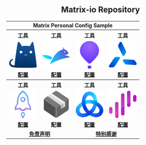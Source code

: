 <div align="center">
  <h2>Matrix-io Repository</h2>
</div>

<!------------------
<div align="center">
  <a href="https://github.com/Centralmatrix3/Matrix-io">
    <img src="https://github-readme-stats.vercel.app/api/pin/?username=Centralmatrix3&repo=Matrix-io&theme=transparent" />
  </a>
</div>
------------------->

<div align="center">
  <table>
    <tr>
      <td align="center" colspan="4"><strong>Matrix Personal Config Sample</strong></td>
    </tr>
    <tr>
      <th><strong>工具</strong></th>
      <th><strong>工具</strong></th>
      <th><strong>工具</strong></th>
      <th><strong>工具</strong></th>
    </tr>
    <tr>
      <td align="center"><img src="https://raw.githubusercontent.com/Centralmatrix3/Scripts/master/Gallery/Color/Clash.png" alt="Clash" align="center" height="75" width="75"></td>
      <td align="center"><img src="https://raw.githubusercontent.com/Centralmatrix3/Scripts/master/Gallery/Color/Egern.png" alt="Egern" align="center" height="75" width="75"></td>
      <td align="center"><img src="https://raw.githubusercontent.com/Centralmatrix3/Scripts/master/Gallery/Color/Loon.png" alt="Loon" align="center" height="75" width="75"></td>
      <td align="center"><img src="https://raw.githubusercontent.com/Centralmatrix3/Scripts/master/Gallery/Color/QuantumultX.png" alt="QuantumultX" align="center" height="75" width="75"></td>
    </tr>
    <tr>
      <td align="center"><a href="https://raw.githubusercontent.com/Centralmatrix3/Matrix-io/master/Clash/Matrix.yaml"><strong>配置</strong></a></td>
      <td align="center"><a href="https://raw.githubusercontent.com/Centralmatrix3/Matrix-io/master/Egern/Matrix.yaml"><strong>配置</strong></a></td>
      <td align="center"><a href="https://raw.githubusercontent.com/Centralmatrix3/Matrix-io/master/Loon/Matrix.conf"><strong>配置</strong></a></td>
      <td align="center"><a href="https://raw.githubusercontent.com/Centralmatrix3/Matrix-io/master/QuantumultX/Matrix.conf"><strong>配置</strong></a></td>
    </tr>
    <tr>
      <th><strong>工具</strong></th>
      <th><strong>工具</strong></th>
      <th><strong>工具</strong></th>
      <th><strong>工具</strong></th>
    </tr>
    <tr>
      <td align="center"><img src="https://raw.githubusercontent.com/Centralmatrix3/Scripts/master/Gallery/Color/Shadowrocket.png" alt="Shadowrocket" align="center" height="75" width="75"></td>
      <td align="center"><img src="https://raw.githubusercontent.com/Centralmatrix3/Scripts/master/Gallery/Color/Sing-box.png" alt="Sing-box" align="center" height="75" width="75"></td>
      <td align="center"><img src="https://raw.githubusercontent.com/Centralmatrix3/Scripts/master/Gallery/Color/Stash.png" alt="Stash" align="center" height="75" width="75"></td>
      <td align="center"><img src="https://raw.githubusercontent.com/Centralmatrix3/Scripts/master/Gallery/Color/Surge.png" alt="Surge" align="center" height="75" width="75"></td>
    </tr>
    <tr>
      <td align="center"><a href="https://raw.githubusercontent.com/Centralmatrix3/Matrix-io/master/Shadowrocket/Matrix.conf"><strong>配置</strong></a></td>
      <td align="center"><strong>配置</strong></td>
      <td align="center"><a href="https://raw.githubusercontent.com/Centralmatrix3/Matrix-io/master/Stash/Matrix.yaml"><strong>配置</strong></a></td>
      <td align="center"><a href="https://raw.githubusercontent.com/Centralmatrix3/Matrix-io/master/Surge/Matrix.conf"><strong>配置</strong></a></td>
    </tr>
    <tr>
      <td align="center" colspan="2"><strong><a href="https://github.com/Centralmatrix3/Scripts/blob/master/Source/Desc/Disclaimer.md">免责声明</a></strong></td>
      <td align="center" colspan="2"><strong><a href="https://github.com/Centralmatrix3/Scripts/blob/master/Source/Desc/SpecialThank.md">特别感谢</a></strong></td>
    </tr>
  </table>
</div>

<!------------------
<div align="center">
  <table>
    <tr>
      <th><strong>工具</strong></th>
      <th><strong>工具</strong></th>
      <th><strong>工具</strong></th>
      <th><strong>工具</strong></th>
    </tr>
    <tr>
      <td><img src="https://raw.githubusercontent.com/Centralmatrix3/Scripts/master/Gallery/Special/Clash.png" alt="Clash" align="center" height="75" width="75"></td>
      <td align="center"><a href="https://raw.githubusercontent.com/Centralmatrix3/Matrix-io/master/Clash/Matrix.yaml"><strong>配置</strong></a></td>
      <td><img src="https://raw.githubusercontent.com/Centralmatrix3/Scripts/master/Gallery/Special/Egern.png" alt="Egern" align="center" height="75" width="75"></td>
      <td align="center"><a href="https://raw.githubusercontent.com/Centralmatrix3/Matrix-io/master/Egern/Matrix.yaml"><strong>配置</strong></a></td>
    </tr>
    <tr>
      <td><img src="https://raw.githubusercontent.com/Centralmatrix3/Scripts/master/Gallery/Special/Loon.png" alt="Loon" align="center" height="75" width="75"></td>
      <td align="center"><a href="https://raw.githubusercontent.com/Centralmatrix3/Matrix-io/master/Loon/Matrix.conf"><strong>配置</strong></a></td>
      <td><img src="https://raw.githubusercontent.com/Centralmatrix3/Scripts/master/Gallery/Special/QuantumultX.png" alt="QuantumultX" align="center" height="75" width="75"></td>
      <td align="center"><a href="https://raw.githubusercontent.com/Centralmatrix3/Matrix-io/master/QuantumultX/Matrix.conf"><strong>配置</strong></a></td>
    </tr>
    <tr>
      <td><img src="https://raw.githubusercontent.com/Centralmatrix3/Scripts/master/Gallery/Special/Shadowrocket.png" alt="Shadowrocket" align="center" height="75" width="75"></td>
      <td align="center"><a href="https://raw.githubusercontent.com/Centralmatrix3/Matrix-io/master/Shadowrocket/Matrix.conf"><strong>配置</strong></a></td>
      <td><img src="https://raw.githubusercontent.com/Centralmatrix3/Scripts/master/Gallery/Special/Sing-box.png" alt="Sing-box" align="center" height="75" width="75"></td>
      <td align="center"><a href="https://raw.githubusercontent.com/Centralmatrix3/Matrix-io/master/Sing-box/Matrix.json"><strong>配置</strong></a></td>
    </tr>
    <tr>
      <td><img src="https://raw.githubusercontent.com/Centralmatrix3/Scripts/master/Gallery/Special/Stash.png" alt="Stash" align="center" height="75" width="75"></td>
      <td align="center"><a href="https://raw.githubusercontent.com/Centralmatrix3/Matrix-io/master/Stash/Matrix.yaml"><strong>配置</strong></a></td>
      <td><img src="https://raw.githubusercontent.com/Centralmatrix3/Scripts/master/Gallery/Special/Surge.png" alt="Surge" align="center" height="75" width="75"></td>
      <td align="center"><a href="https://raw.githubusercontent.com/Centralmatrix3/Matrix-io/master/Surge/Matrix.conf"><strong>配置</strong></a></td>
    </tr>
    <tr>
      <td align="center" colspan="2"><strong><a href="https://github.com/Centralmatrix3/Scripts/blob/master/Source/Desc/Disclaimer.md">免责声明</a></strong></td>
      <td align="center" colspan="2"><strong><a href="https://github.com/Centralmatrix3/Scripts/blob/master/Source/Desc/SpecialThank.md">特别感谢</a></strong></td>
    </tr>
  </table>
</div>
------------------->